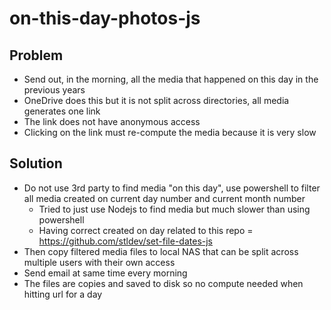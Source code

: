 # on-this-day-photos-js

## Problem

- Send out, in the morning, all the media that happened on this day in the previous years
- OneDrive does this but it is not split across directories, all media generates one link
- The link does not have anonymous access
- Clicking on the link must re-compute the media because it is very slow

## Solution

- Do not use 3rd party to find media "on this day", use powershell to filter all media created on current day number and current month number
  - Tried to just use Nodejs to find media but much slower than using powershell
  - Having correct created on day related to this repo = https://github.com/stldev/set-file-dates-js
- Then copy filtered media files to local NAS that can be split across multiple users with their own access
- Send email at same time every morning
- The files are copies and saved to disk so no compute needed when hitting url for a day
